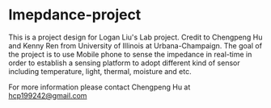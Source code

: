 # Imepdance-project
This is a project design for Logan Liu's Lab project.
Credit to Chengpeng Hu and Kenny Ren from University of Illinois at Urbana-Champaign.
The goal of the project is to use Mobile phone to sense the impedance in real-time in order to establish a sensing platform
to adopt different kind of sensor including temperature, light, thermal, moisture and etc. 

For more information please contact Chengpeng Hu at hcp199242@gmail.com
